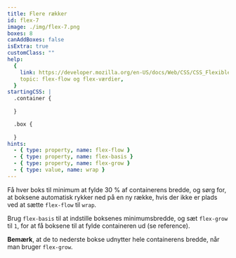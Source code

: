 ```yaml
---
title: Flere rækker
id: flex-7
image: ./img/flex-7.png
boxes: 8
canAddBoxes: false
isExtra: true
customClass: ""
help:
  {
    link: https://developer.mozilla.org/en-US/docs/Web/CSS/CSS_Flexible_Box_Layout/Basic_Concepts_of_Flexbox#the_flex-flow_shorthand,
    topic: flex-flow og flex-værdier,
  }
startingCSS: |
  .container {
    
  }

  .box {
    
  }
hints:
  - { type: property, name: flex-flow }
  - { type: property, name: flex-basis }
  - { type: property, name: flex-grow }
  - { type: value, name: wrap }
---
```


Få hver boks til minimum at fylde 30 % af containerens bredde, og sørg for, at boksene automatisk rykker ned på en ny række, hvis der ikke er plads ved at sætte `flex-flow` til `wrap`.

Brug `flex-basis` til at indstille boksenes minimumsbredde, og sæt `flex-grow` til `1`, for at få boksene til at fylde containeren ud (se reference).

**Bemærk**, at de to nederste bokse udnytter hele containerens bredde, når man bruger `flex-grow`.
